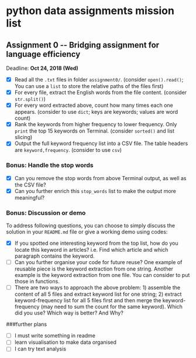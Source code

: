 # python data assignments mission list

## Assignment 0 -- Bridging assignment for language efficiency

Deadline: **Oct 24, 2018 (Wed)**

- [x] Read all the `.txt` files in folder `assignment0/`. (consider `open().read()`; You can use a `list` to store the relative paths of the files first)
- [x] For every file, extract the English words from the file content. (consider `str.split()`)
- [x] For every word extracted above, count how many times each one appears. (consider to use `dict`; keys are keywords; values are word count)
- [x] Rank the keywords from higher frequency to lower frequency. Only `print` the top 15 keywords on Terminal. (consider `sorted()` and list slicing)
- [x] Output the full keyword frequency list into a CSV file. The table headers are `keyword,frequency`. (consider to use `csv`)

### Bonus: Handle the stop words
- [x] Can you remove the stop words from above Terminal output, as well as the CSV file?
- [x] Can you further enrich this `stop_words` list to make the output more meaningful?

### Bonus: Discussion or demo

To address following questions, you can choose to simply discuss the solution in your `README.md` file or give a working demo using codes:

- [x] If you spotted one interesting keyword from the top list, how do you locate this keyword in articles? i.e. Find which article and which paragraph contains the keyword.
- [ ] Can you further organise your code for future reuse? One example of reusable piece is the keyword extraction from one string. Another example is the keyword extraction from one file. You can consider to put those in functions.
- [ ] There are two ways to approach the above problem: 1) assemble the content of all 5 files and extract keyword list for one string; 2) extract keyword-frequency list for all 5 files first and then merge the keyword-frequency (may need to sum the count for the same keyword). Which did you use? Which way is better? And Why?

###further plans
- [ ] I must write something in readme
- [ ] learn visualisation to make data organised
- [ ] I can try text analysis
